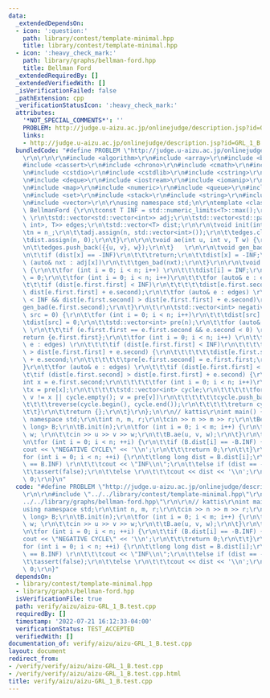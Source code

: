 ```yaml
---
data:
  _extendedDependsOn:
  - icon: ':question:'
    path: library/contest/template-minimal.hpp
    title: library/contest/template-minimal.hpp
  - icon: ':heavy_check_mark:'
    path: library/graphs/bellman-ford.hpp
    title: Bellman Ford
  _extendedRequiredBy: []
  _extendedVerifiedWith: []
  _isVerificationFailed: false
  _pathExtension: cpp
  _verificationStatusIcon: ':heavy_check_mark:'
  attributes:
    '*NOT_SPECIAL_COMMENTS*': ''
    PROBLEM: http://judge.u-aizu.ac.jp/onlinejudge/description.jsp?id=GRL_1_B
    links:
    - http://judge.u-aizu.ac.jp/onlinejudge/description.jsp?id=GRL_1_B
  bundledCode: "#define PROBLEM \"http://judge.u-aizu.ac.jp/onlinejudge/description.jsp?id=GRL_1_B\"\
    \r\n\r\n\r\n#include <algorithm>\r\n#include <array>\r\n#include <bitset>\r\n\
    #include <cassert>\r\n#include <chrono>\r\n#include <cmath>\r\n#include <complex>\r\
    \n#include <cstdio>\r\n#include <cstdlib>\r\n#include <cstring>\r\n#include <ctime>\r\
    \n#include <deque>\r\n#include <iostream>\r\n#include <iomanip>\r\n#include <list>\r\
    \n#include <map>\r\n#include <numeric>\r\n#include <queue>\r\n#include <random>\r\
    \n#include <set>\r\n#include <stack>\r\n#include <string>\r\n#include <unordered_map>\r\
    \n#include <vector>\r\n\r\nusing namespace std;\n\r\ntemplate <class T> struct\
    \ BellmanFord {\r\n\tconst T INF = std::numeric_limits<T>::max();\r\n\tint n;\
    \ \r\n\tstd::vector<std::vector<int>> adj;\r\n\tstd::vector<std::pair<std::pair<int,\
    \ int>, T>> edges;\r\n\tstd::vector<T> dist;\r\n\r\n\tvoid init(int n_) {\r\n\t\
    \tn = n_;\r\n\t\tadj.assign(n, std::vector<int>());\r\n\t\tedges.clear();\r\n\t\
    \tdist.assign(n, 0);\r\n\t}\r\n\r\n\tvoid ae(int u, int v, T w) {\r\n\t\tadj[u].push_back(v);\r\
    \n\t\tedges.push_back({{u, v}, w});\r\n\t}   \r\n\r\n\tvoid gen_bad(int x) {\r\
    \n\t\tif (dist[x] == -INF)\r\n\t\t\treturn;\r\n\t\tdist[x] = -INF;\r\n\t\tfor\
    \ (auto& nxt : adj[x])\r\n\t\t\tgen_bad(nxt);\r\n\t}\r\n\r\n\tvoid gen(int src)\
    \ {\r\n\t\tfor (int i = 0; i < n; i++) \r\n\t\t\tdist[i] = INF;\r\n\t\tdist[src]\
    \ = 0;\r\n\t\tfor (int i = 0; i < n; i++)\r\n\t\t\tfor (auto& e : edges) \r\n\t\
    \t\t\tif (dist[e.first.first] < INF)\r\n\t\t\t\t\tdist[e.first.second] = std::min(dist[e.first.second],\
    \ dist[e.first.first] + e.second);\r\n\t\tfor (auto& e : edges) \r\n\t\t\tif (dist[e.first.first]\
    \ < INF && dist[e.first.second] > dist[e.first.first] + e.second)\r\n\t\t\t\t\
    gen_bad(e.first.second);\r\n\t}\r\n\t\r\n\tstd::vector<int> negative_cycle(int\
    \ src = 0) {\r\n\t\tfor (int i = 0; i < n; i++)\r\n\t\t\tdist[src] = INF;\r\n\t\
    \tdist[src] = 0;\r\n\t\tstd::vector<int> pre(n);\r\n\t\tfor (auto& e : edges)\
    \ \r\n\t\t\tif (e.first.first == e.first.second && e.second < 0) \r\n\t\t\t\t\
    return {e.first.first};\r\n\t\tfor (int i = 0; i < n; i++) \r\n\t\t\tfor (auto&\
    \ e : edges) \r\n\t\t\t\tif (dist[e.first.first] < INF)\r\n\t\t\t\t\tif (dist[e.first.second]\
    \ > dist[e.first.first] + e.second) {\r\n\t\t\t\t\t\tdist[e.first.second] = dist[e.first.first]\
    \ + e.second;\r\n\t\t\t\t\t\tpre[e.first.second] = e.first.first;\r\n\t\t\t\t\t\
    }\r\n\t\tfor (auto& e : edges) \r\n\t\t\tif (dist[e.first.first] < INF)\r\n\t\t\
    \t\tif (dist[e.first.second] > dist[e.first.first] + e.second) {\r\n\t\t\t\t\t\
    int x = e.first.second;\r\n\t\t\t\t\tfor (int i = 0; i < n; i++)\r\n\t\t\t\t\t\
    \tx = pre[x];\r\n\t\t\t\t\tstd::vector<int> cycle;\r\n\t\t\t\t\tfor (int v = x;\
    \ v != x || cycle.empty(); v = pre[v])\r\n\t\t\t\t\t\tcycle.push_back(v);\r\n\t\
    \t\t\t\treverse(cycle.begin(), cycle.end());\r\n\t\t\t\t\treturn cycle;\r\n\t\t\
    \t\t}\r\n\t\treturn {};\r\n\t}\r\n};\n\r\n// kattis\r\nint main() {\r\n\tusing\
    \ namespace std;\r\n\tint n, m, r;\r\n\tcin >> n >> m >> r;\r\n\tBellmanFord<long\
    \ long> B;\r\n\tB.init(n);\r\n\tfor (int i = 0; i < m; i++) {\r\n\t\tint u, v,\
    \ w; \r\n\t\tcin >> u >> v >> w;\r\n\t\tB.ae(u, v, w);\r\n\t}\r\n\tB.gen(r);\r\
    \n\tfor (int i = 0; i < n; ++i) {\r\n\t\tif (B.dist[i] == -B.INF) {\r\n\t\t\t\
    cout << \"NEGATIVE CYCLE\" << '\\n';\r\n\t\t\treturn 0;\r\n\t\t}\r\n\t}\r\n\t\
    for (int i = 0; i < n; ++i) {\r\n\t\tlong long dist = B.dist[i];\r\n\t\tif (dist\
    \ == B.INF) \r\n\t\t\tcout << \"INF\\n\";\r\n\t\telse if (dist == -B.INF)\r\n\t\
    \t\tassert(false);\r\n\t\telse \r\n\t\t\tcout << dist << '\\n';\r\n\t}\r\n\treturn\
    \ 0;\r\n}\n"
  code: "#define PROBLEM \"http://judge.u-aizu.ac.jp/onlinejudge/description.jsp?id=GRL_1_B\"\
    \r\n\r\n#include \"../../library/contest/template-minimal.hpp\"\r\n#include \"\
    ../../library/graphs/bellman-ford.hpp\"\r\n\r\n// kattis\r\nint main() {\r\n\t\
    using namespace std;\r\n\tint n, m, r;\r\n\tcin >> n >> m >> r;\r\n\tBellmanFord<long\
    \ long> B;\r\n\tB.init(n);\r\n\tfor (int i = 0; i < m; i++) {\r\n\t\tint u, v,\
    \ w; \r\n\t\tcin >> u >> v >> w;\r\n\t\tB.ae(u, v, w);\r\n\t}\r\n\tB.gen(r);\r\
    \n\tfor (int i = 0; i < n; ++i) {\r\n\t\tif (B.dist[i] == -B.INF) {\r\n\t\t\t\
    cout << \"NEGATIVE CYCLE\" << '\\n';\r\n\t\t\treturn 0;\r\n\t\t}\r\n\t}\r\n\t\
    for (int i = 0; i < n; ++i) {\r\n\t\tlong long dist = B.dist[i];\r\n\t\tif (dist\
    \ == B.INF) \r\n\t\t\tcout << \"INF\\n\";\r\n\t\telse if (dist == -B.INF)\r\n\t\
    \t\tassert(false);\r\n\t\telse \r\n\t\t\tcout << dist << '\\n';\r\n\t}\r\n\treturn\
    \ 0;\r\n}"
  dependsOn:
  - library/contest/template-minimal.hpp
  - library/graphs/bellman-ford.hpp
  isVerificationFile: true
  path: verify/aizu/aizu-GRL_1_B.test.cpp
  requiredBy: []
  timestamp: '2022-07-21 16:12:33-04:00'
  verificationStatus: TEST_ACCEPTED
  verifiedWith: []
documentation_of: verify/aizu/aizu-GRL_1_B.test.cpp
layout: document
redirect_from:
- /verify/verify/aizu/aizu-GRL_1_B.test.cpp
- /verify/verify/aizu/aizu-GRL_1_B.test.cpp.html
title: verify/aizu/aizu-GRL_1_B.test.cpp
---
```

